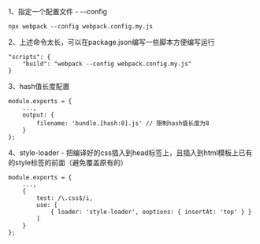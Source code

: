 1、指定一个配置文件 - --config

```
npx webpack --config webpack.config.my.js
```

2、上述命令太长，可以在package.json编写一些脚本方便编写运行

```
"scripts": {
	"build": "webpack --config webpack.config.my.js"
}
```

3、hash值长度配置

```
module.exports = {
	...,
	output: {
		filename: 'bundle.[hash:8].js' // 限制hash值长度为8
	}
};
```

4、style-loader - 把编译好的css插入到head标签上，且插入到html模板上已有的style标签的前面（避免覆盖原有的）

```
module.exports = {
	...,
	{ 
        test: /\.css$/i, 
        use: [
        	{ loader: 'style-loader', ooptions: { insertAt: 'top' } }
        ] 
	}
};
```

